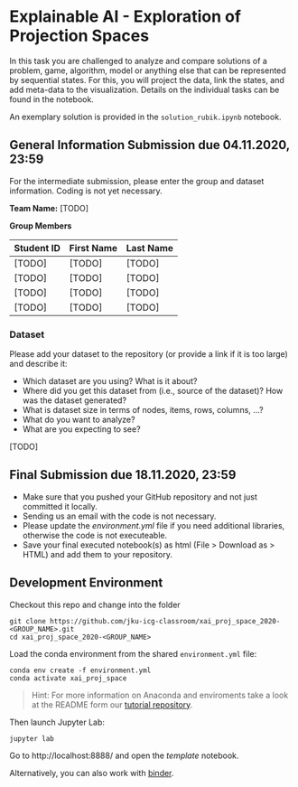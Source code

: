 
# Explainable AI - Exploration of Projection Spaces
In this task you are challenged to analyze and compare solutions of a problem, game, algorithm, model or anything else that can be represented by sequential states.
For this, you will project the data, link the states, and add meta-data to the visualization.
Details on the individual tasks can be found in the notebook.

An exemplary solution is provided in the `solution_rubik.ipynb` notebook.

## General Information Submission due 04.11.2020, 23:59

For the intermediate submission, please enter the group and dataset information. Coding is not yet necessary.

**Team Name:** [TODO]

**Group Members**

| Student ID    | First Name  | Last Name      |
| --------------|-------------|----------------|
| [TODO]        | [TODO]      | [TODO]         |
| [TODO]        | [TODO]      | [TODO]         |
| [TODO]        | [TODO]      | [TODO]         |
| [TODO]        | [TODO]      | [TODO]         |

### Dataset
Please add your dataset to the repository (or provide a link if it is too large) and describe it:

* Which dataset are you using? What is it about?
* Where did you get this dataset from (i.e., source of the dataset)? How was the dataset generated?
* What is dataset size in terms of nodes, items, rows, columns, ...?
* What do you want to analyze?
* What are you expecting to see?

[TODO]


## Final Submission due 18.11.2020, 23:59

* Make sure that you pushed your GitHub repository and not just committed it locally.
* Sending us an email with the code is not necessary.
* Please update the *environment.yml* file if you need additional libraries, otherwise the code is not executeable.
* Save your final executed notebook(s) as html (File > Download as > HTML) and add them to your repository.


## Development Environment

Checkout this repo and change into the folder
```
git clone https://github.com/jku-icg-classroom/xai_proj_space_2020-<GROUP_NAME>.git
cd xai_proj_space_2020-<GROUP_NAME>
```

Load the conda environment from the shared `environment.yml` file:
```
conda env create -f environment.yml
conda activate xai_proj_space
```

> Hint: For more information on Anaconda and enviroments take a look at the README form our [tutorial repository](https://github.com/JKU-ICG/python-visualization-tutorial).

Then launch Jupyter Lab:
```
jupyter lab
```

Go to http://localhost:8888/ and open the *template* notebook.

Alternatively, you can also work with [binder](https://mybinder.org/).
